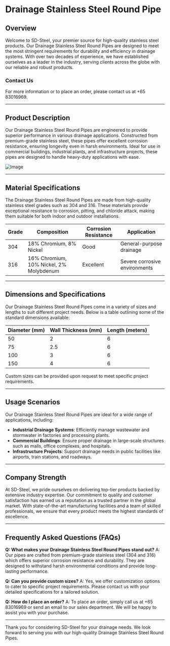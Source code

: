 # Drainage Stainless Steel Round Pipe

## Overview
Welcome to SD-Steel, your premier source for high-quality stainless steel products. Our Drainage Stainless Steel Round Pipes are designed to meet the most stringent requirements for durability and efficiency in drainage systems. With over two decades of experience, we have established ourselves as a leader in the industry, serving clients across the globe with our reliable and robust products.

### Contact Us
For more information or to place an order, please contact us at +65 83016969.

---

## Product Description

Our Drainage Stainless Steel Round Pipes are engineered to provide superior performance in various drainage applications. Constructed from premium-grade stainless steel, these pipes offer excellent corrosion resistance, ensuring longevity even in harsh environments. Ideal for use in commercial buildings, industrial plants, and infrastructure projects, these pipes are designed to handle heavy-duty applications with ease.

![Image](https://github.com/user-attachments/assets/2567258e-e124-4816-932d-1809bd27ef0b)

---

## Material Specifications

The Drainage Stainless Steel Round Pipes are made from high-quality stainless steel grades such as 304 and 316. These materials provide exceptional resistance to corrosion, pitting, and chloride attack, making them suitable for both indoor and outdoor installations.

| **Grade** | **Composition**                  | **Corrosion Resistance** | **Application**                |
|-----------|----------------------------------|--------------------------|--------------------------------|
| 304       | 18% Chromium, 8% Nickel          | Good                     | General-purpose drainage       |
| 316       | 16% Chromium, 10% Nickel, 2% Molybdenum | Excellent            | Severe corrosive environments  |

---

## Dimensions and Specifications

Our Drainage Stainless Steel Round Pipes come in a variety of sizes and lengths to suit different project needs. Below is a table outlining some of the standard dimensions available:

| **Diameter (mm)** | **Wall Thickness (mm)** | **Length (meters)** |
|-------------------|-------------------------|---------------------|
| 50                | 2                       | 6                   |
| 75                | 2.5                     | 6                   |
| 100               | 3                       | 6                   |
| 150               | 4                       | 6                   |

Custom sizes can be provided upon request to meet specific project requirements.

---

## Usage Scenarios

Our Drainage Stainless Steel Round Pipes are ideal for a wide range of applications, including:
- **Industrial Drainage Systems**: Efficiently manage wastewater and stormwater in factories and processing plants.
- **Commercial Buildings**: Ensure proper drainage in large-scale structures such as malls, office complexes, and hospitals.
- **Infrastructure Projects**: Support drainage needs in public facilities like airports, train stations, and roadways.

---

## Company Strength

At SD-Steel, we pride ourselves on delivering top-tier products backed by extensive industry expertise. Our commitment to quality and customer satisfaction has earned us a reputation as a trusted partner in the global market. With state-of-the-art manufacturing facilities and a team of skilled professionals, we ensure that every product meets the highest standards of excellence.

---

## Frequently Asked Questions (FAQs)

**Q: What makes your Drainage Stainless Steel Round Pipes stand out?**
A: Our pipes are crafted from premium-grade stainless steel (304 and 316) which offers superior corrosion resistance and durability. They are designed to withstand harsh environmental conditions and provide long-lasting performance.

**Q: Can you provide custom sizes?**
A: Yes, we offer customization options to cater to specific project requirements. Please contact us with your detailed specifications for a tailored solution.

**Q: How do I place an order?**
A: To place an order, simply call us at +65 83016969 or send an email to our sales department. We will be happy to assist you with your purchase.

---

Thank you for considering SD-Steel for your drainage needs. We look forward to serving you with our high-quality Drainage Stainless Steel Round Pipes.